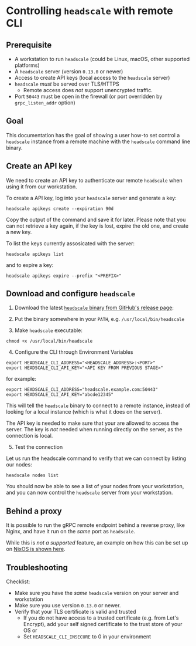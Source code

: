 # Controlling `headscale` with remote CLI

## Prerequisite

- A workstation to run `headscale` (could be Linux, macOS, other supported platforms)
- A `headscale` server (version `0.13.0` or newer)
- Access to create API keys (local access to the `headscale` server)
- `headscale` _must_ be served over TLS/HTTPS
  - Remote access does _not_ support unencrypted traffic.
- Port `50443` must be open in the firewall (or port overridden by `grpc_listen_addr` option)

## Goal

This documentation has the goal of showing a user how-to set control a `headscale` instance
from a remote machine with the `headscale` command line binary.

## Create an API key

We need to create an API key to authenticate our remote `headscale` when using it from our workstation.

To create a API key, log into your `headscale` server and generate a key:

```shell
headscale apikeys create --expiration 90d
```

Copy the output of the command and save it for later. Please note that you can not retrieve a key again,
if the key is lost, expire the old one, and create a new key.

To list the keys currently assosicated with the server:

```shell
headscale apikeys list
```

and to expire a key:

```shell
headscale apikeys expire --prefix "<PREFIX>"
```

## Download and configure `headscale`

1. Download the latest [`headscale` binary from GitHub's release page](https://github.com/juanfont/headscale/releases):

2. Put the binary somewhere in your `PATH`, e.g. `/usr/local/bin/headscale`

3. Make `headscale` executable:

```shell
chmod +x /usr/local/bin/headscale
```

4. Configure the CLI through Environment Variables

```shell
export HEADSCALE_CLI_ADDRESS="<HEADSCALE ADDRESS>:<PORT>"
export HEADSCALE_CLI_API_KEY="<API KEY FROM PREVIOUS STAGE>"
```

for example:

```shell
export HEADSCALE_CLI_ADDRESS="headscale.example.com:50443"
export HEADSCALE_CLI_API_KEY="abcde12345"
```

This will tell the `headscale` binary to connect to a remote instance, instead of looking
for a local instance (which is what it does on the server).

The API key is needed to make sure that your are allowed to access the server. The key is _not_
needed when running directly on the server, as the connection is local.

5. Test the connection

Let us run the headscale command to verify that we can connect by listing our nodes:

```shell
headscale nodes list
```

You should now be able to see a list of your nodes from your workstation, and you can
now control the `headscale` server from your workstation.

## Behind a proxy

It is possible to run the gRPC remote endpoint behind a reverse proxy, like Nginx, and have it run on the _same_ port as `headscale`.

While this is _not a supported_ feature, an example on how this can be set up on
[NixOS is shown here](https://github.com/kradalby/dotfiles/blob/4489cdbb19cddfbfae82cd70448a38fde5a76711/machines/headscale.oracldn/headscale.nix#L61-L91).

## Troubleshooting

Checklist:

- Make sure you have the _same_ `headscale` version on your server and workstation
- Make sure you use version `0.13.0` or newer.
- Verify that your TLS certificate is valid and trusted
  - If you do not have access to a trusted certificate (e.g. from Let's Encrypt), add your self signed certificate to the trust store of your OS or
  - Set `HEADSCALE_CLI_INSECURE` to 0 in your environment

